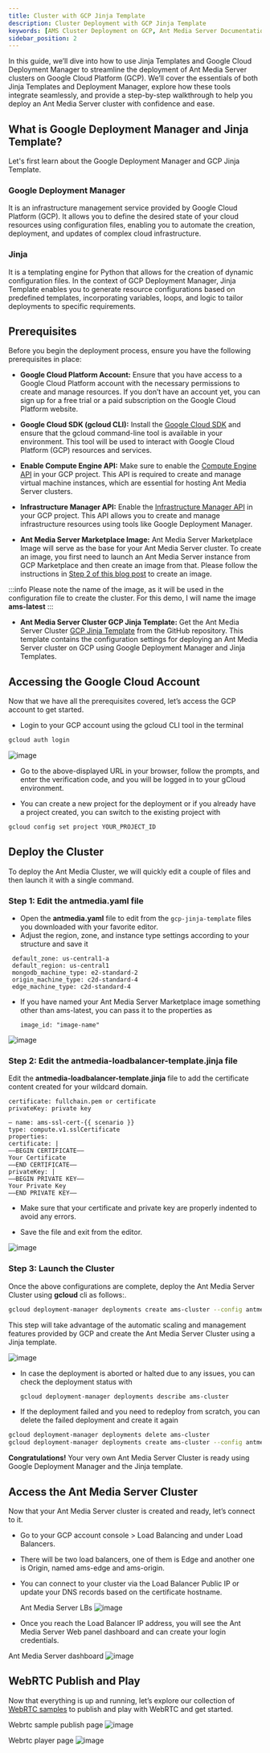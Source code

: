 ```yaml
---
title: Cluster with GCP Jinja Template
description: Cluster Deployment with GCP Jinja Template
keywords: [AMS Cluster Deployment on GCP, Ant Media Server Documentation, Ant Media Server Tutorials]
sidebar_position: 2
---
```


In this guide, we’ll dive into how to use Jinja Templates and Google Cloud Deployment Manager to streamline the deployment of Ant Media Server clusters on Google Cloud Platform (GCP). We’ll cover the essentials of both Jinja Templates and Deployment Manager, explore how these tools integrate seamlessly, and provide a step-by-step walkthrough to help you deploy an Ant Media Server cluster with confidence and ease.

## What is Google Deployment Manager and Jinja Template?

Let's first learn about the Google Deployment Manager and GCP Jinja Template.

### Google Deployment Manager
It is an infrastructure management service provided by Google Cloud Platform (GCP). It allows you to define the desired state of your cloud resources using configuration files, enabling you to automate the creation, deployment, and updates of complex cloud infrastructure.

### Jinja 
It is a templating engine for Python that allows for the creation of dynamic configuration files. In the context of GCP Deployment Manager, Jinja Template enables you to generate resource configurations based on predefined templates, incorporating variables, loops, and logic to tailor deployments to specific requirements.

## Prerequisites
Before you begin the deployment process, ensure you have the following prerequisites in place:

* **Google Cloud Platform Account:** Ensure that you have access to a Google Cloud Platform account with the necessary permissions to create and manage resources. If you don’t have an account yet, you can sign up for a free trial or a paid subscription on the Google Cloud Platform website.

* **Google Cloud SDK (gcloud CLI):** Install the [Google Cloud SDK](https://cloud.google.com/sdk/docs/install) and ensure that the gcloud command-line tool is available in your environment. This tool will be used to interact with Google Cloud Platform (GCP) resources and services.

* **Enable Compute Engine API:** Make sure to enable the [Compute Engine API](https://cloud.google.com/compute/docs/reference/rest/v1) in your GCP project. This API is required to create and manage virtual machine instances, which are essential for hosting Ant Media Server clusters.

* **Infrastructure Manager API:** Enable the [Infrastructure Manager API](https://cloud.google.com/infrastructure-manager/docs/reference/rest) in your GCP project. This API allows you to create and manage infrastructure resources using tools like Google Deployment Manager.

* **Ant Media Server Marketplace Image:** Ant Media Server Marketplace Image will serve as the base for your Ant Media Server cluster. To create an image, you first need to launch an Ant Media Server instance from GCP Marketplace and then create an image from that. Please follow the instructions in [Step 2 of this blog post](https://antmedia.io/scale-ant-media-server-google-cloud-platform-guide/) to create an image.

:::info
Please note the name of the image, as it will be used in the configuration file to create the cluster. For this demo, I will name the image **ams-latest**
:::

* **Ant Media Server Cluster GCP Jinja Template:** Get the Ant Media Server Cluster [GCP Jinja Template](https://github.com/ant-media/Scripts) from the GitHub repository. This template contains the configuration settings for deploying an Ant Media Server cluster on GCP using Google Deployment Manager and Jinja Templates.

## Accessing the Google Cloud Account

Now that we have all the prerequisites covered, let’s access the GCP account to get started.

* Login to your GCP account using the gcloud CLI tool in the terminal

 ```bash
 gcloud auth login
 ```
  
  ![image](https://github.com/user-attachments/assets/4f209dc6-d2ac-47cf-ad73-e7d474d4b585)
  
* Go to the above-displayed URL in your browser, follow the prompts, and enter the verification code, and you will be logged in to your gCloud environment.

* You can create a new project for the deployment or if you already have a project created, you can switch to the existing project with
  
```bash
gcloud config set project YOUR_PROJECT_ID
```

## Deploy the Cluster

To deploy the Ant Media Cluster, we will quickly edit a couple of files and then launch it with a single command.

### Step 1: Edit the antmedia.yaml file

* Open the **antmedia.yaml** file to edit from the `gcp-jinja-template` files you downloaded with your favorite editor.
* Adjust the region, zone, and instance type settings according to your structure and save it
   
```properties:
 default_zone: us-central1-a
 default_region: us-central1
 mongodb_machine_type: e2-standard-2
 origin_machine_type: c2d-standard-4
 edge_machine_type: c2d-standard-4
```

* If you have named your Ant Media Server Marketplace image something other than ams-latest, you can pass it to the properties as

  ```image_id: "image-name"```
  
![image](https://github.com/user-attachments/assets/8c25de85-c3c7-4c15-8edd-c54c3b09452a)

### Step 2: Edit the antmedia-loadbalancer-template.jinja file

Edit the **antmedia-loadbalancer-template.jinja** file to add the certificate content created for your wildcard domain.

```
certificate: fullchain.pem or certificate
privateKey: private key
```
```
– name: ams-ssl-cert-{{ scenario }}
type: compute.v1.sslCertificate
properties:
certificate: |
—–BEGIN CERTIFICATE—–
Your Certificate
—–END CERTIFICATE—–
privateKey: |
—–BEGIN PRIVATE KEY—–
Your Private Key
—–END PRIVATE KEY—–
```

* Make sure that your certificate and private key are properly indented to avoid any errors.

* Save the file and exit from the editor.

![image](https://github.com/user-attachments/assets/7ae6182e-ab14-48e8-81d1-89e12970039c)

### Step 3: Launch the Cluster

Once the above configurations are complete, deploy the Ant Media Server Cluster using **gcloud** cli as follows:.

```bash
gcloud deployment-manager deployments create ams-cluster --config antmedia.yaml
```

This step will take advantage of the automatic scaling and management features provided by GCP and create the Ant Media Server Cluster using a Jinja template.

![image](https://github.com/user-attachments/assets/46517184-a4d2-4b6f-8950-4960b9cb1b08)

* In case the deployment is aborted or halted due to any issues, you can check the deployment status with
  
  ```bash
  gcloud deployment-manager deployments describe ams-cluster
  ```
  
* If the deployment failed and you need to redeploy from scratch, you can delete the failed deployment and create it again

 ```bash
gcloud deployment-manager deployments delete ams-cluster
gcloud deployment-manager deployments create ams-cluster --config antmedia.yaml
```

**Congratulations!** Your very own Ant Media Server Cluster is ready using Google Deployment Manager and the Jinja template. 

## Access the Ant Media Server Cluster

Now that your Ant Media Server cluster is created and ready, let’s connect to it.

* Go to your GCP account console > Load Balancing and under Load Balancers.

* There will be two load balancers, one of them is Edge and another one is Origin, named ams-edge and ams-origin.

* You can connect to your cluster via the Load Balancer Public IP or update your DNS records based on the certificate hostname.

  Ant Media Server LBs
  ![image](https://github.com/user-attachments/assets/8004069b-95bb-469d-ba98-6ac6196f84ae)

* Once you reach the Load Balancer IP address, you will see the Ant Media Server Web panel dashboard and can create your login credentials.

Ant Media Server dashboard
![image](https://github.com/user-attachments/assets/a996972f-2858-478d-aa46-b0b58e31e3ee)

## WebRTC Publish and Play

Now that everything is up and running, let’s explore our collection of [WebRTC samples](https://antmedia.io/webrtc-samples/) to publish and play with WebRTC and get started.

Webrtc sample publish page
![image](https://github.com/user-attachments/assets/815add4e-0701-4e93-99d7-fc0bf6b33acb)

Webrtc player page
![image](https://github.com/user-attachments/assets/476d44e4-12ff-4694-b3e5-c701e59d42b6)
